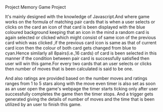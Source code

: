 Project
Memory Game Project 

It's mainly designed with the knowledge of Javascript.And where game works on the formula of matching pair cards that is when a user selects or clicks on the card an icon of that card is been displayed with the blue coloured background  keeping that an icon in the mind a random card is again selected or clicked which might consist of same icon of the previous card which was clicked ,if the previous card icon is same as that of current card icon then the colour of both card gets changed from blue to cyan.Hence similarly all 8pairs(i.e.,16 cards) of  card is been selected in this manner if the condition between pair card is successfully satisfied then user will win this game.For every two cards that an user selects or clicks then number of moves that is been calculated is said to be one.

And also ratings are provided based on the number moves and ratings ranges from 1 to 5 stars along with the move even timer is also set  as soon as an user open the game's webpage the timer starts ticking only after user successfully completes the game then the timer stops. And a trigger gets generated giving the details of number of moves and the time that is been utilized by an user to finish this game.




